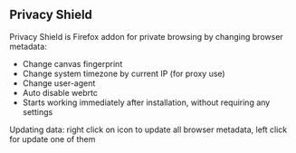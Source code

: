 ## Privacy Shield
Privacy Shield is Firefox addon for private browsing by changing browser metadata:

- Change canvas fingerprint
- Сhange system timezone by current IP (for proxy use)
- Change user-agent
- Auto disable webrtc
- Starts working immediately after installation, without requiring any settings

Updating data: right click on icon to update all browser metadata, left click for update one of them